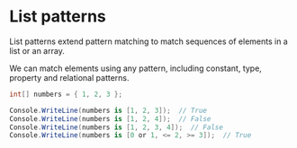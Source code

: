 # List patterns

List patterns extend pattern matching to match sequences of elements in a list or an array.

We can match elements using any pattern, including constant, type, property and relational patterns.

```csharp
int[] numbers = { 1, 2, 3 };

Console.WriteLine(numbers is [1, 2, 3]);  // True
Console.WriteLine(numbers is [1, 2, 4]);  // False
Console.WriteLine(numbers is [1, 2, 3, 4]);  // False
Console.WriteLine(numbers is [0 or 1, <= 2, >= 3]);  // True
```